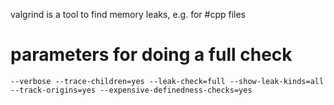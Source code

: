 valgrind is a tool to find memory leaks, e.g. for #cpp files

# parameters for doing a full check
```
--verbose --trace-children=yes --leak-check=full --show-leak-kinds=all --track-origins=yes --expensive-definedness-checks=yes
```
